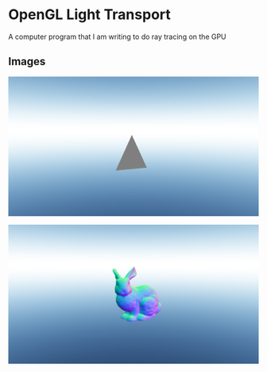 # OpenGL Light Transport

A computer program that I am writing to do ray tracing on the GPU

## Images

![Hello triangle](images/1FirstTriangle.png)

![Stanford bunny](images/2StanfordBunny.png)
